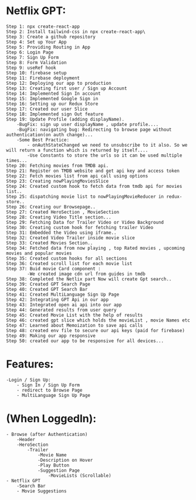 # Netflix GPT:
    Step 1: npx create-react-app
    Step 2: Install tailwind-css in npx create-react-app\
    Step 3: Create a github repository
    Step 4: Set up Your App
    Step 5: Providing Routing in App
    Step 6: Login Page
    Step 7: Sign Up Form
    Step 8: Form Validation 
    Step 9: useRef hook
    Step 10: firebase setup
    Step 11: Firebase deployment
    Step 12: Deploying our app to production
    Step 13: Creating first user / Sign up Account
    Step 14: Implemented Sign In account
    Step 15: Implemented Google Sign in
    Step 16: Setting up our Redux Store
    Step 17: Created our user Slice
    Step 18: Implemented sign Out feature 
    Step 19: Update Profile (adding displayName).
        -BugFix: sign up user displayName , update profile....
        -BugFix: navigating bug: Redirecting to browse page without authentication(on auth change)...
        -Some Best Practice:
            - onAuthStateChanged we need to unsubscribe to it also. So we will return a function which is returned by itself....
            -Use Constants to store the urls so it can be used multiple times...
    Step 20: Fetching movies from TMDB api.
    Step 21: Register on TMDB website and get api key and access token
    Step 22: Fetch movies list from api call using options 
    Step 23: Creating nowPlayingMoviesSlice 
    Step 24: Created custom hook to fetch data from tmdb api for movies list..
    Step 25: dispatching movie list to nowPlayingMovieReducer in redux-store..
    Step 26: Creating our Browsepage..
    Step 27: Created HeroSection , MovieSection 
    Step 28: Creating Video Title section...
    Step 29: Fetching Data for Trailer Video or Video Background 
    Step 30: Creating custom hook for fetching trailer Video
    Step 31: Embedded the Video using iframe..
    Step 32: Created Video Trailer inside movie slice
    Step 33: Created Movies Section..
    Step 34: Fetched data from now playing , top Rated movies , upcoming movies and popular movies
    Step 35: Created custom hooks for all sections
    Step 36: Created scroll list for each movie list
    Step 37: Buid movie Card component :
            -We created image cdn url from guides in tmdb
    Step 38: Completed the Netlix part Now will create Gpt search..
    Step 39: Created GPT Search Page
    Step 40: Created GPT Search Bar
    Step 41: Created MultiLanguage Sign Up Page 
    Step 42: Integrating GPT Api in our app
    Step 43: Integrated open ai api into our app 
    Step 44: Generated results from user query
    Step 45: Created Movie List with the help of results 
    Step 46: created gpt slice which holds the movieList , movie Names etc
    Step 47: Learned about Memoization to save api calls
    Step 48: created env file to secure our api keys (paid for firebase)
    Step 49: Making our app responsive
    Step 50: created our app to be responsive for all devices...
    


# Features: 
    -Login / Sign Up:
        - Sign In / Sign Up Form 
        - redirect to Browse Page
        - MultiLanguage Sign Up Page 

# (When LoggedIn):
    - Browse (after Authentication)
        -Header
        -HeroSection
            -Trailer
                -Movie Name
                -Description on Hover
                -Play Button
                -Suggestion Page
                    -MovieLists (Scrollable)
    - Netflix GPT 
        -Search Bar
        - Movie Suggestions

